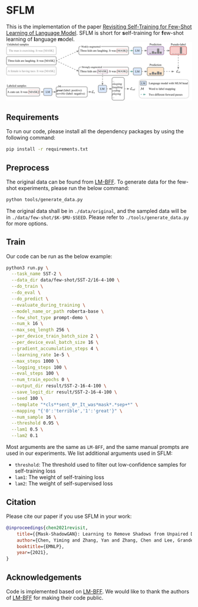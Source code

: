 # SFLM

This is the implementation of the paper [Revisiting Self-Training for Few-Shot Learning of Language Model](https://arxiv.org/abs/2110.01256). SFLM is short for **s**elf-training for **f**ew-shot learning of **l**anguage **m**odel.
![](./figs/framework.png)

## Requirements
To run our code, please install all the dependency packages by using the following command:
```bash
pip install -r requirements.txt
```

## Preprocess
The original data can be found from [LM-BFF](https://nlp.cs.princeton.edu/projects/lm-bff/datasets.tar). To generate data for the few-shot experiments, please run the below command:
```bash
python tools/generate_data.py
```
The original data shall be in `./data/original`, and the sampled data will be in `./data/few-shot/$K-$MU-$SEED`. Please refer to `./tools/generate_data.py` for more options.

## Train
Our code can be run as the below example:
```bash
python3 run.py \
  --task_name SST-2 \
  --data_dir data/few-shot/SST-2/16-4-100 \
  --do_train \
  --do_eval \
  --do_predict \
  --evaluate_during_training \
  --model_name_or_path roberta-base \
  --few_shot_type prompt-demo \
  --num_k 16 \
  --max_seq_length 256 \
  --per_device_train_batch_size 2 \
  --per_device_eval_batch_size 16 \
  --gradient_accumulation_steps 4 \
  --learning_rate 1e-5 \
  --max_steps 1000 \
  --logging_steps 100 \
  --eval_steps 100 \
  --num_train_epochs 0 \
  --output_dir result/SST-2-16-4-100 \
  --save_logit_dir result/SST-2-16-4-100 \
  --seed 100 \
  --template "*cls**sent_0*_It_was*mask*.*sep+*" \
  --mapping "{'0':'terrible','1':'great'}" \
  --num_sample 16 \
  --threshold 0.95 \
  --lam1 0.5 \
  --lam2 0.1
```
Most arguments are the same as ```LM-BFF```, and the same manual prompts are used in our experiments. We list additional arguments used in SFLM:
* `threshold`: The threshold used to filter out low-confidence samples for self-training loss
* `lam1`: The weight of self-training loss
* `lam2`: The weight of self-supervised loss

## Citation
Please cite our paper if you use SFLM in your work:
```bibtex
@inproceedings{chen2021revisit,        
    title={{Mask-ShadowGAN}: Learning to Remove Shadows from Unpaired Data},         
    author={Chen, Yiming and Zhang, Yan and Zhang, Chen and Lee, Grandee and Cheng, Ran and Li, Haizhou},         
    booktitle={EMNLP},        
    year={2021},
}
```


## Acknowledgements
Code is implemented based on [LM-BFF](https://github.com/princeton-nlp/LM-BFF). We would like to thank the authors of [LM-BFF](https://arxiv.org/abs/2012.15723) for making their code public.